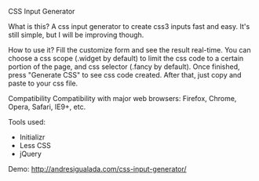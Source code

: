 CSS Input Generator

What is this?
A css input generator to create css3 inputs fast and easy. It's still simple, but I will be improving though.

How to use it?
Fill the customize form and see the result real-time. You can choose a css scope (.widget by default) to limit the css code to a certain portion of the page, and css selector (.fancy by default). Once finished, press "Generate CSS" to see css code created. After that, just copy and paste to your css file.

Compatibility
Compatibility with major web browsers: Firefox, Chrome, Opera, Safari, IE9+, etc.

Tools used:

- Initializr
- Less CSS
- jQuery

Demo: http://andresigualada.com/css-input-generator/
